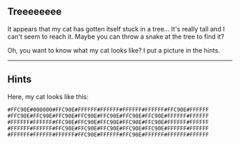 Treeeeeeee
-------------------------------------------

It appears that my cat has gotten itself stuck in a tree... It's really tall and I can't seem to reach it. Maybe you can throw a snake at the tree to find it?

Oh, you want to know what my cat looks like? I put a picture in the hints.

-------------------------------------------
Hints
-------------------------------------------
Here, my cat looks like this:

```#FFC90E#FFC90E#FFC90E#FFFFFF#FFFFFF#FFFFFF#FFFFFF#FFFFFF#FFC90E 
#FFC90E#000000#FFC90E#FFFFFF#FFFFFF#FFFFFF#FFFFFF#FFC90E#FFFFFF 
#FFC90E#FFC90E#FFC90E#FFC90E#FFC90E#FFC90E#FFC90E#FFFFFF#FFFFFF 
#FFFFFF#FFFFFF#FFC90E#FFC90E#FFC90E#FFC90E#FFC90E#FFFFFF#FFFFFF 
#FFFFFF#FFFFFF#FFC90E#FFC90E#FFC90E#FFC90E#FFC90E#FFFFFF#FFFFFF 
#FFFFFF#FFFFFF#FFFFFF#FFC90E#FFFFFF#FFC90E#FFFFFF#FFFFFF#FFFFFF
